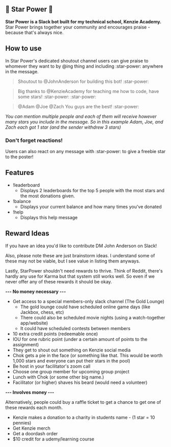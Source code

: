 ## 🌟 Star Power 🌟

**Star Power is a Slack bot built for my technical school, Kenzie Academy.**
Star Power brings together your community and encourages praise - because that's always nice.

## How to use

In Star Power's dedicated shoutout channel users can give praise to whomever they want to by @ing thing and including :star-power: anywhere in the message.

> Shoutout to @JohnAnderson for building this bot! :star-power:

> Big thanks to @KenzieAcademy for teaching me how to code, have some stars! :star-power: :star-power:

> @Adam @Joe @Zach You guys are the best! :star-power:

_You can mention multiple people and each of them will receive however many stars you include in the message. So in this example Adam, Joe, and Zach each got 1 star (and the sender withdrew 3 stars)_

### Don't forget reactions!

Users can also react on any message with :star-power: to give a freebie star to the poster!

## Features

- !leaderboard
  - Displays 2 leaderboards for the top 5 people with the most stars and the most donations given.
- !balance
  - Displays your current balance and how many times you've donated
- !help
  - Displays this help message

## Reward Ideas

If you have an idea you'd like to contribute DM John Anderson on Slack!

Also, please note these are just brainstorm ideas. I understand some of these may not be viable, but I see value in listing them anyways.

Lastly, StarPower shouldn't need rewards to thrive. Think of Reddit, there's hardly any use for Karma but that system still works well. So even if we never offer any of these rewards it should be okay.

**--- No money necessary ---**

- Get access to a special members-only slack channel (The Gold Lounge)
  - The gold lounge could have scheduled online game days (like Jackbox, chess, etc)
  - There could also be scheduled movie nights (using a watch-together app/website)
  - It could have scheduled contests between members
- 10 extra credit points (redeemable once)
- IOU for one rubric point (under a certain amount of points to the assignment)
- They get to shout out something on Kenzie social media
- Chok gets a pie in the face (or something like that. This would be worth 1,000 stars and everyone can put their stars in the pool)
- Be host in your facilitator's zoom call
- Choose one group member for upcoming group project
- Lunch with Chok (or some other big name.)
- Facilitator (or higher) shaves his beard (would need a volunteer)

**--- Involves money ---**

Alternatively, people could buy a raffle ticket to get a chance to get one of these rewards each month.

- Kenzie makes a donation to a charity in students name - (1 star = 10 pennies)
- Get Kenzie merch
- Get a doordash order
- $10 credit for a udemy/learning course
